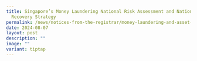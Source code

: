 ```yaml
---
title: Singapore’s Money Laundering National Risk Assessment and National Asset
  Recovery Strategy
permalink: /news/notices-from-the-registrar/money-laundering-and-asset-recovery-strategy/
date: 2024-08-07
layout: post
description: ""
image: ""
variant: tiptap
---
```

